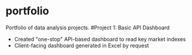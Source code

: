 # portfolio
Portfolio of data analysis projects.
#Project 1: Basic API Dashboard
* Created "one-stop" API-based dashboard to read key market indexes
* Client-facing dashboard generated in Excel by request
